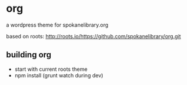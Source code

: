 org
===

a wordpress theme for spokanelibrary.org

based on roots: http://roots.io/https://github.com/spokanelibrary/org.git

building org
---

* start with current roots theme
* npm install (grunt watch during dev)